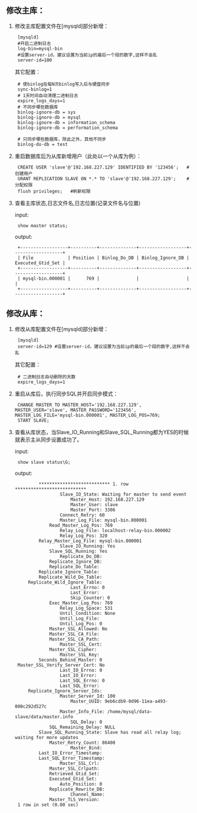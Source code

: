 	
## 修改主库：	
	
1. 修改主库配置文件在[mysqld]部分新增：
	
		[mysqld]
		#开启二进制日志
		log-bin=mysql-bin 
		#设置server-id，建议设置为当前ip的最后一个段的数字,这样不会乱
		server-id=100 
	
	其它配置：
	
		# 使binlog在每N次binlog写入后与硬盘同步
		sync-binlog=1
		# 1天时间自动清理二进制日志
		expire_logs_days=1
		# 不同步哪些数据库  
		binlog-ignore-db = sys  
		binlog-ignore-db = mysql  
		binlog-ignore-db = information_schema  
		binlog-ignore-db = performation_schema  
			
		# 只同步哪些数据库，除此之外，其他不同步  
		binlog-do-db = test
	
2. 重启数据库后为从库新增用户（此处以一个从库为例）：

		CREATE USER 'slave'@'192.168.227.129' IDENTIFIED BY '123456';	#创建用户
		GRANT REPLICATION SLAVE ON *.* TO 'slave'@'192.168.227.129';	#分配权限
		flush privileges;	#刷新权限

3. 查看主库状态,日志文件名,日志位置(记录文件名与位置)

	input: 
	
		show master status;
	
	output:

		+------------------+----------+--------------+------------------+-------------------+
		| File             | Position | Binlog_Do_DB | Binlog_Ignore_DB | Executed_Gtid_Set |
		+------------------+----------+--------------+------------------+-------------------+
		| mysql-bin.000001 |      769 |              |                  |                   |
		+------------------+----------+--------------+------------------+-------------------+


## 修改从库：

1. 修改从库配置文件在[mysqld]部分新增：
	
		[mysqld]
		server-id=129 #设置server-id，建议设置为当前ip的最后一个段的数字,这样不会乱
	
	其它配置：
	
		# 二进制日志自动删除的天数
		expire_logs_days=1
	
2. 重启从库后，执行同步SQL并开启同步模式：

		CHANGE MASTER TO MASTER_HOST='192.168.227.129', MASTER_USER='slave', MASTER_PASSWORD='123456', MASTER_LOG_FILE='mysql-bin.000001', MASTER_LOG_POS=769;
		START SLAVE;
	
3. 查看从库状态，当Slave_IO_Running和Slave_SQL_Running都为YES的时候就表示主从同步设置成功了。

	input: 
	
		show slave status\G;
	
	output: 
	
				*************************** 1. row ***************************
						Slave_IO_State: Waiting for master to send event
							Master_Host: 192.168.227.129
							Master_User: slave
							Master_Port: 3306
						Connect_Retry: 60
						Master_Log_File: mysql-bin.000001
					Read_Master_Log_Pos: 769
						Relay_Log_File: localhost-relay-bin.000002
						Relay_Log_Pos: 320
				Relay_Master_Log_File: mysql-bin.000001
						Slave_IO_Running: Yes
					Slave_SQL_Running: Yes
						Replicate_Do_DB: 
					Replicate_Ignore_DB: 
					Replicate_Do_Table: 
				Replicate_Ignore_Table: 
				Replicate_Wild_Do_Table: 
			Replicate_Wild_Ignore_Table: 
							Last_Errno: 0
							Last_Error: 
							Skip_Counter: 0
					Exec_Master_Log_Pos: 769
						Relay_Log_Space: 531
						Until_Condition: None
						Until_Log_File: 
						Until_Log_Pos: 0
					Master_SSL_Allowed: No
					Master_SSL_CA_File: 
					Master_SSL_CA_Path: 
						Master_SSL_Cert: 
					Master_SSL_Cipher: 
						Master_SSL_Key: 
				Seconds_Behind_Master: 0
		Master_SSL_Verify_Server_Cert: No
						Last_IO_Errno: 0
						Last_IO_Error: 
						Last_SQL_Errno: 0
						Last_SQL_Error: 
			Replicate_Ignore_Server_Ids: 
						Master_Server_Id: 100
							Master_UUID: 9eb6cdb9-0d96-11ea-a493-000c292d527c
						Master_Info_File: /home/mysql/data-slave/data/master.info
							SQL_Delay: 0
					SQL_Remaining_Delay: NULL
				Slave_SQL_Running_State: Slave has read all relay log; waiting for more updates
					Master_Retry_Count: 86400
							Master_Bind: 
				Last_IO_Error_Timestamp: 
				Last_SQL_Error_Timestamp: 
						Master_SSL_Crl: 
					Master_SSL_Crlpath: 
					Retrieved_Gtid_Set: 
					Executed_Gtid_Set: 
						Auto_Position: 0
					Replicate_Rewrite_DB: 
							Channel_Name: 
					Master_TLS_Version: 
		1 row in set (0.00 sec)

